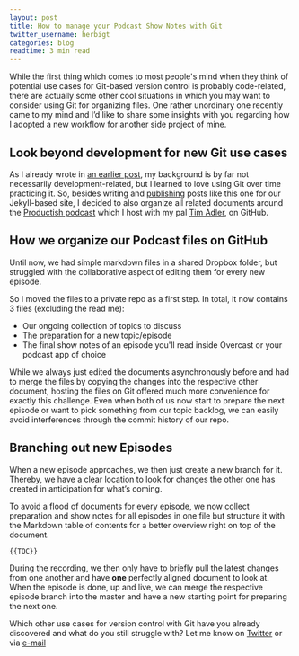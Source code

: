 ```yaml
---
layout: post
title: How to manage your Podcast Show Notes with Git
twitter_username: herbigt
categories: blog
readtime: 3 min read
---
```


While the first thing which comes to most people's mind when they think of potential use cases for Git-based version control is probably code-related, there are actually some other cool situations in which you may want to consider using Git for organizing files.
One rather unordinary one recently came to my mind and I’d like to share some insights with you regarding how I adopted a new workflow for another side project of mine.

## Look beyond development for new Git use cases

As I already wrote in [an earlier post][1], my background is by far not necessarily development-related, but I learned to love using Git over time practicing it. 
So, besides writing and [publishing][2] posts like this one for our Jekyll-based site, I decided to also organize all related documents around the [Productish podcast][4] which I host with my pal [Tim Adler][3], on GitHub.

## How we organize our Podcast files on GitHub

Until now, we had simple markdown files in a shared Dropbox folder, but struggled with the collaborative aspect of editing them for every new episode. 

So I moved the files to a private repo as a first step. In total, it now contains 3 files (excluding the read me):
- Our ongoing collection of topics to discuss
- The preparation for a new topic/episode
- The final show notes of an episode you'll read inside Overcast or your podcast app of choice

While we always just edited the documents asynchronously before and had to merge the files by copying the changes into the respective other document, hosting the files on Git offered much more convenience for exactly this challenge.
Even when both of us now start to prepare the next episode or want to pick something from our topic backlog, we can easily avoid interferences through the commit history of our repo.

## Branching out new Episodes

When a new episode approaches, we then just create a new branch for it. Thereby, we have a clear location to look for changes the other one has created in anticipation for what’s coming.  

To avoid a flood of documents for every episode, we now collect preparation and show notes for all episodes in one file but structure it with the Markdown table of contents for a better overview right on top of the document.

	{{TOC}}

During the recording, we then only have to briefly pull the latest changes from one another and have **one** perfectly aligned document to look at.
When the episode is done, up and live, we can merge the respective episode branch into the master and have a new starting point for preparing the next one.

Which other use cases for version control with Git have you already discovered and what do you still struggle with? Let me know on [Twitter][5] or via [e-mail][6]

[1]:	http://git2go.com/blog/2016/03/13/Confessions-of-a-Git-Novice.html
[2]:	https://itunes.apple.com/us/app/git2go-git-client-you-always/id963577401?mt=8
[3]:	http://toadle.me
[4]:	http://productish.com
[5]:	http://twitter.com/herbigt
[6]:	mailto:tmhrbg@gmail.com